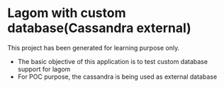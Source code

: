 # Lagom with custom database(Cassandra external)

This project has been generated for learning purpose only.
* The basic objective of this application is to test custom database support for lagom 
* For POC purpose, the cassandra is being used as external database
